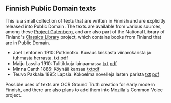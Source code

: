 ## Finnish Public Domain texts

This is a small collection of texts that are written in Finnish and are explicitly released into Public Domain. The texts are available from various sources, among these [Project Gutenberg](http://www.gutenberg.org/), and are also part of the National Library of Finland's [Classics Library](http://www.doria.fi/handle/10024/91449) project, which contains books from Finland that are in Public Domain. 

- Joel Lehtonen 1910: Putkinotko. Kuvaus laiskasta viinarokarista ja tuhmasta herrasta. [txt](http://www.gutenberg.org/cache/epub/39261/pg39261.txt) [pdf](http://urn.fi/URN:NBN:fi-fd2010-00000385)
- Maiju Lassila 1910: Tulitikkuja lainaamassa [txt](http://www.gutenberg.org/cache/epub/10927/pg10927.txt) [pdf](http://urn.fi/URN:NBN:fi-fd2010-00000219)
- Minna Canth 1886: Köyhää kansaa [txt](http://www.gutenberg.org/cache/epub/13976/pg13976.txt)[pdf](http://urn.fi/URN:NBN:fi-fd2010-00000613)
- Teuvo Pakkala 1895: Lapsia. Kokoelma novelleja lasten parista [txt](http://www.gutenberg.org/cache/epub/13338/pg13338.txt)  [pdf](http://urn.fi/URN:NBN:fi-fd2010-00000565)

Possible uses of texts are OCR Ground Truth creation for early modern Finnish, and there are also plans to add them into Mozilla's Common Voice project.
